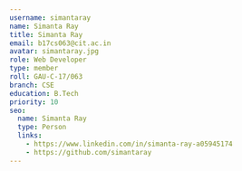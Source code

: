 ```yaml
---
username: simantaray
name: Simanta Ray
title: Simanta Ray
email: b17cs063@cit.ac.in
avatar: simantaray.jpg
role: Web Developer
type: member
roll: GAU-C-17/063
branch: CSE
education: B.Tech
priority: 10
seo:
  name: Simanta Ray
  type: Person
  links:
    - https://www.linkedin.com/in/simanta-ray-a05945174
    - https://github.com/simantaray
---
```


